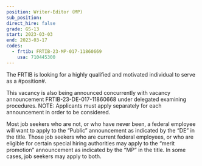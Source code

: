 ```yaml
---
position: Writer-Editor (MP)
sub_position:
direct_hire: false
grade: GS-13
start: 2023-03-03
end: 2023-03-17
codes:
  - frtib: FRTIB-23-MP-017-11860669
    usa: 710445300
---
```


The FRTIB is looking for a highly qualified and motivated individual to serve as a #position#.

This vacancy is also being announced concurrently with vacancy announcement FRTIB-23-DE-017-11860668 under delegated examining procedures. NOTE: Applicants must apply separately for each announcement in order to be considered.

Most job seekers who are not, or who have never been, a federal employee will want to apply to the “Public” announcement as indicated by the “DE” in the title.  Those job seekers who are current federal employees, or who are eligible for certain special hiring authorities may apply to the “merit promotion” announcement as indicated by the “MP” in the title.  In some cases, job seekers may apply to both.
